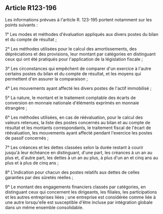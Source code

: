 Article R123-196
----
Les informations prévues à l'article R. 123-195 portent notamment sur les points
suivants :

1° Les modes et méthodes d'évaluation appliqués aux divers postes du bilan et du
compte de résultat ;

2° Les méthodes utilisées pour le calcul des amortissements, des dépréciations
et des provisions, leur montant par catégories en distinguant ceux qui ont été
pratiqués pour l'application de la législation fiscale ;

3° Les circonstances qui empêchent de comparer d'un exercice à l'autre certains
postes du bilan et du compte de résultat, et les moyens qui permettent d'en
assurer la comparaison ;

4° Les mouvements ayant affecté les divers postes de l'actif immobilisé ;

5° La nature, le montant et le traitement comptable des écarts de conversion en
monnaie nationale d'éléments exprimés en monnaie étrangère ;

6° Les méthodes utilisées, en cas de réévaluation, pour le calcul des valeurs
retenues, la liste des postes concernés au bilan et au compte de résultat et les
montants correspondants, le traitement fiscal de l'écart de réévaluation, les
mouvements ayant affecté pendant l'exercice les postes de passif concernés ;

7° Les créances et les dettes classées selon la durée restant à courir jusqu'à
leur échéance en distinguant, d'une part, les créances à un an au plus et,
d'autre part, les dettes à un an au plus, à plus d'un an et cinq ans au plus et
à plus de cinq ans ;

8° L'indication pour chacun des postes relatifs aux dettes de celles garanties
par des sûretés réelles ;

9° Le montant des engagements financiers classés par catégories, en distinguant
ceux qui concernent les dirigeants, les filiales, les participations et les
autres entreprises liées ; une entreprise est considérée comme liée à une autre
lorsqu'elle est susceptible d'être incluse par intégration globale dans un même
ensemble consolidable.
